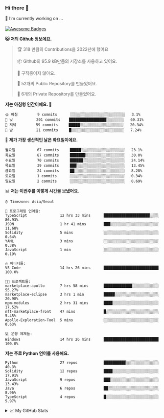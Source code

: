 ### Hi there 👋 
🔭 I’m currently working on ... </br></br>
[![Awesome Badges](https://img.shields.io/badge/Introduce-EN-green.svg)](https://github.com/tlatkdgus1/tlatkdgus1/blob/main/README.md.en)

<!--START_SECTION:waka-->
**🐱 저의 Github 정보에요.** 

> 🏆 318 만큼의 Contributions을 2022년에 했어요
 > 
> 📦 Github의 95.9 kB만큼의 저장소를 사용하고 있어요. 
 > 
> 🚫 구직중이지 않아요.
 > 
> 📜 52개의 Public Repository를 만들었어요. 
 > 
> 🔑 6개의 Private Repository를 만들었어요.  

**저는 아침형 인간이에요. 🐤** 

```text
🌞 아침         9 commits      ░░░░░░░░░░░░░░░░░░░░░░░░░   3.1% 
🌆 낮　         201 commits    █████████████████░░░░░░░░   69.31% 
🌃 저녁         59 commits     █████░░░░░░░░░░░░░░░░░░░░   20.34% 
🌙 밤　         21 commits     █░░░░░░░░░░░░░░░░░░░░░░░░   7.24%

```
📅 **제가 가장 생산적인 날은 화요일이에요.** 

```text
월요일          67 commits     █████░░░░░░░░░░░░░░░░░░░░   23.1% 
화요일          87 commits     ███████░░░░░░░░░░░░░░░░░░   30.0% 
수요일          70 commits     ██████░░░░░░░░░░░░░░░░░░░   24.14% 
목요일          39 commits     ███░░░░░░░░░░░░░░░░░░░░░░   13.45% 
금요일          24 commits     ██░░░░░░░░░░░░░░░░░░░░░░░   8.28% 
토요일          1 commits      ░░░░░░░░░░░░░░░░░░░░░░░░░   0.34% 
일요일          2 commits      ░░░░░░░░░░░░░░░░░░░░░░░░░   0.69%

```


📊 **저는 이번주를 이렇게 시간을 보냈어요.** 

```text
⌚︎ Timezone: Asia/Seoul

💬 프로그래밍 언어들: 
TypeScript               12 hrs 33 mins      █████████████████████░░░░   86.93% 
JSON                     1 hr 41 mins        ███░░░░░░░░░░░░░░░░░░░░░░   11.68% 
Solidity                 5 mins              ░░░░░░░░░░░░░░░░░░░░░░░░░   0.64% 
YAML                     3 mins              ░░░░░░░░░░░░░░░░░░░░░░░░░   0.38% 
JavaScript               1 min               ░░░░░░░░░░░░░░░░░░░░░░░░░   0.19%

🔥 에디터들: 
VS Code                  14 hrs 26 mins      █████████████████████████   100.0%

🐱‍💻 프로젝트들: 
marketplace-apollo       7 hrs 58 mins       █████████████░░░░░░░░░░░░   55.27% 
marketplace-eclipse      3 hrs 1 min         █████░░░░░░░░░░░░░░░░░░░░   20.98% 
npm-modules              2 hrs 31 mins       ████░░░░░░░░░░░░░░░░░░░░░   17.52% 
nft-marketplace-front    47 mins             █░░░░░░░░░░░░░░░░░░░░░░░░   5.45% 
Apollo-Exploration-Tool  5 mins              ░░░░░░░░░░░░░░░░░░░░░░░░░   0.63%

💻 운영 체제들: 
Windows                  14 hrs 26 mins      █████████████████████████   100.0%

```

**저는 주로 Python 언어를 사용해요.** 

```text
Python                   27 repos            ██████████░░░░░░░░░░░░░░░   40.3% 
Solidity                 12 repos            ████░░░░░░░░░░░░░░░░░░░░░   17.91% 
JavaScript               9 repos             ███░░░░░░░░░░░░░░░░░░░░░░   13.43% 
Java                     6 repos             ██░░░░░░░░░░░░░░░░░░░░░░░   8.96% 
TypeScript               4 repos             █░░░░░░░░░░░░░░░░░░░░░░░░   5.97%

```



<!--END_SECTION:waka-->

<details>
<summary>📈 My GitHub Stats</summary>
<p align="center"> <img src="https://github-readme-stats.vercel.app/api?username=tlatkdgus1&show_icons=true" alt="tlatkdgus1" />
</details>
